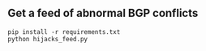 ## Get a feed of abnormal BGP conflicts

```shell
pip install -r requirements.txt
python hijacks_feed.py
```
